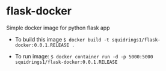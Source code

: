 # flask-docker

Simple docker image for python flask app

- To build this image
`$ docker build -t squidrings1/flask-docker:0.0.1.RELEASE .`

- To run image:
`$ docker container run -d -p 5000:5000 squidrings1/flask-docker:0.0.1.RELEASE`